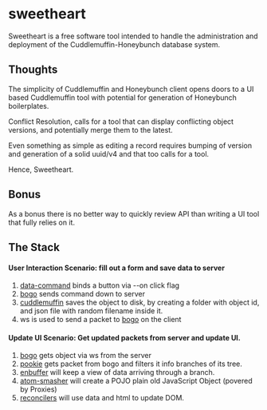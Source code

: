 # sweetheart
Sweetheart is a free software tool intended to handle the administration and deployment of the Cuddlemuffin-Honeybunch database system.

## Thoughts

The simplicity of Cuddlemuffin and Honeybunch client opens doors to a UI based Cuddlemuffin tool with potential for generation of Honeybunch boilerplates.

Conflict Resolution, calls for a tool that can display conflicting object versions, and potentially merge them to the latest.

Even something as simple as editing a record requires bumping of version and generation of a solid uuid/v4 and that too calls for a tool.

Hence, Sweetheart.

## Bonus

As a bonus there is no better way to quickly review API than writing a UI tool that fully relies on it.

## The Stack

#### User Interaction Scenario: fill out a form and save data to server

1. [data-command](https://github.com/fantasyui-com/data-command) binds a button via --on click flag
2. [bogo](https://github.com/fantasyui-com/bogo) sends command down to server
3. [cuddlemuffin](https://github.com/fantasyui-com/cuddlemuffin) saves the object to disk, by creating a folder with object id, and json file with random filename inside it.
3. ws is used to send a packet to [bogo](https://github.com/fantasyui-com/bogo) on the client

#### Update UI Scenario: Get updated packets from server and update UI.

 1. [bogo](https://github.com/fantasyui-com/bogo) gets object via ws from the server
 2. [pookie](https://github.com/fantasyui-com/pookie) gets packet from bogo and filters it info branches of its tree.
 3. [enbuffer](https://github.com/fantasyui-com/enbuffer) will keep a view of data arriving through a branch.
 4. [atom-smasher](https://github.com/fantasyui-com/atom-smasher) will create a POJO plain old JavaScript Object (povered by Proxies)
 5. [reconcilers](https://github.com/fantasyui-com/reconcilers) will use data and html to update DOM.
